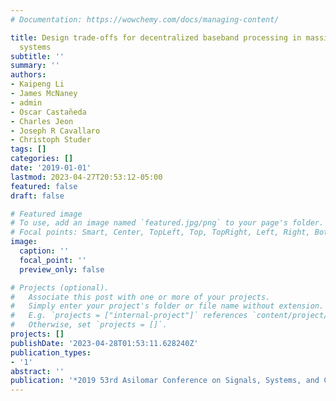```yaml
---
# Documentation: https://wowchemy.com/docs/managing-content/

title: Design trade-offs for decentralized baseband processing in massive MU-MIMO
  systems
subtitle: ''
summary: ''
authors:
- Kaipeng Li
- James McNaney
- admin
- Oscar Castañeda
- Charles Jeon
- Joseph R Cavallaro
- Christoph Studer
tags: []
categories: []
date: '2019-01-01'
lastmod: 2023-04-27T20:53:12-05:00
featured: false
draft: false

# Featured image
# To use, add an image named `featured.jpg/png` to your page's folder.
# Focal points: Smart, Center, TopLeft, Top, TopRight, Left, Right, BottomLeft, Bottom, BottomRight.
image:
  caption: ''
  focal_point: ''
  preview_only: false

# Projects (optional).
#   Associate this post with one or more of your projects.
#   Simply enter your project's folder or file name without extension.
#   E.g. `projects = ["internal-project"]` references `content/project/deep-learning/index.md`.
#   Otherwise, set `projects = []`.
projects: []
publishDate: '2023-04-28T01:53:11.628240Z'
publication_types:
- '1'
abstract: ''
publication: '*2019 53rd Asilomar Conference on Signals, Systems, and Computers*'
---
```

